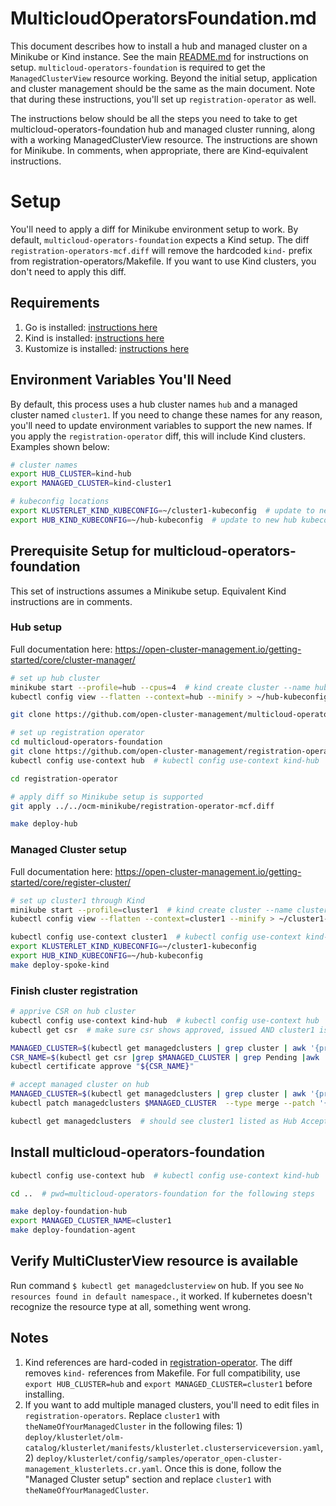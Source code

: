# MulticloudOperatorsFoundation.md
This document describes how to install a hub and managed cluster on a Minikube or Kind instance. See the main [README.md](README.md) for instructions on setup. `multicloud-operators-foundation` is required to get the `ManagedClusterView` resource working. Beyond the initial setup, application and cluster management should be the same as the main document. Note that during these instructions, you'll set up `registration-operator` as well.

The instructions below should be all the steps you need to take to get multicloud-operators-foundation hub and managed cluster running, along with a working ManagedClusterView resource. The instructions are shown for Minikube. In comments, when appropriate, there are Kind-equivalent instructions. 

# Setup
You'll need to apply a diff for Minikube environment setup to work. By default, `multicloud-operators-foundation` expects a Kind setup. The diff `registration-operators-mcf.diff` will remove the hardcoded `kind-` prefix from registration-operators/Makefile. If you want to use Kind clusters, you don't need to apply this diff.

## Requirements
1. Go is installed: [instructions here](https://golang.org/doc/install)
2. Kind is installed: [instructions here](https://kind.sigs.k8s.io/docs/user/quick-start/#installation)
3. Kustomize is installed: [instructions here](https://kubectl.docs.kubernetes.io/installation/kustomize/)

## Environment Variables You'll Need
By default, this process uses a hub cluster names `hub` and a managed cluster named `cluster1`. If you need to change these names for any reason, you'll need to update environment variables to support the new names. If you apply the `registration-operator` diff, this will include Kind clusters. Examples shown below:

```bash
# cluster names
export HUB_CLUSTER=kind-hub
export MANAGED_CLUSTER=kind-cluster1

# kubeconfig locations
export KLUSTERLET_KIND_KUBECONFIG=~/cluster1-kubeconfig  # update to new cluster info location
export HUB_KIND_KUBECONFIG=~/hub-kubeconfig  # update to new hub kubeconfig location
```

## Prerequisite Setup for multicloud-operators-foundation
This set of instructions assumes a Minikube setup. Equivalent Kind instructions are in comments.

### Hub setup
Full documentation here: https://open-cluster-management.io/getting-started/core/cluster-manager/

```bash
# set up hub cluster
minikube start --profile=hub --cpus=4  # kind create cluster --name hub
kubectl config view --flatten --context=hub --minify > ~/hub-kubeconfig  # kind get kubeconfig --name hub --internal > ~/hub-kubeconfig

git clone https://github.com/open-cluster-management/multicloud-operators-foundation.git  # "ideal" path: ~/go/src/github.com/open-cluster-management

# set up registration operator
cd multicloud-operators-foundation
git clone https://github.com/open-cluster-management/registration-operator
kubectl config use-context hub  # kubectl config use-context kind-hub

cd registration-operator

# apply diff so Minikube setup is supported
git apply ../../ocm-minikube/registration-operator-mcf.diff

make deploy-hub
```

### Managed Cluster setup
Full documentation here: https://open-cluster-management.io/getting-started/core/register-cluster/

```bash
# set up cluster1 through Kind
minikube start --profile=cluster1  # kind create cluster --name cluster1
kubectl config view --flatten --context=cluster1 --minify > ~/cluster1-kubeconfig  # kind get kubeconfig --name cluster1 --internal > ~/cluster1-kubeconfig 

kubectl config use-context cluster1  # kubectl config use-context kind-cluster1 
export KLUSTERLET_KIND_KUBECONFIG=~/cluster1-kubeconfig
export HUB_KIND_KUBECONFIG=~/hub-kubeconfig
make deploy-spoke-kind
```

### Finish cluster registration
```bash
# apprive CSR on hub cluster
kubectl config use-context kind-hub  # kubectl config use-context hub
kubectl get csr  # make sure csr shows approved, issued AND cluster1 is Pending

MANAGED_CLUSTER=$(kubectl get managedclusters | grep cluster | awk '{print $1}')
CSR_NAME=$(kubectl get csr |grep $MANAGED_CLUSTER | grep Pending |awk '{print $1}')
kubectl certificate approve "${CSR_NAME}"

# accept managed cluster on hub
MANAGED_CLUSTER=$(kubectl get managedclusters | grep cluster | awk '{print $1}')
kubectl patch managedclusters $MANAGED_CLUSTER  --type merge --patch '{"spec":{"hubAcceptsClient":true}}'

kubectl get managedclusters  # should see cluster1 listed as Hub Accepted, JOINED True and AVAILABLE True
```

## Install multicloud-operators-foundation
```bash
kubectl config use-context hub  # kubectl config use-context kind-hub 

cd ..  # pwd=multicloud-operators-foundation for the following steps

make deploy-foundation-hub
export MANAGED_CLUSTER_NAME=cluster1
make deploy-foundation-agent
```

## Verify MultiClusterView resource is available
Run command `$ kubectl get managedclusterview` on hub. If you see `No resources found in default namespace.`, it worked. If kubernetes doesn't recognize the resource type at all, something went wrong. 

## Notes
1. Kind references are hard-coded in [registration-operator](https://github.com/open-cluster-management/registration-operator). The diff removes `kind-` references from Makefile. For full compatibility, use `export HUB_CLUSTER=hub` and `export MANAGED_CLUSTER=cluster1` before installing. 
2. If you want to add multiple managed clusters, you'll need to edit files in `registration-operators`. Replace `cluster1` with `theNameOfYourManagedCluster` in the following files: 1) `deploy/klusterlet/olm-catalog/klusterlet/manifests/klusterlet.clusterserviceversion.yaml`, 2) `deploy/klusterlet/config/samples/operator_open-cluster-management_klusterlets.cr.yaml`. Once this is done, follow the "Managed Cluster setup" section and replace `cluster1` with `theNameOfYourManagedCluster`.
